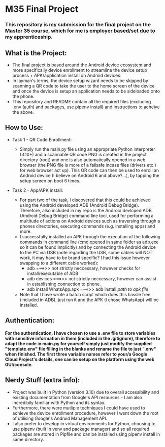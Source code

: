 # M35 Final Project

### This repository is my submission for the final project on the Master 35 course, which for me is employer based/set due to my apprenticeship.

## What is the Project:

- The final project is based around the Android device ecosystem and more specifically device enrollment to streamline the device setup process + APK/application install on Android devices.
- In layman's terms, the device setup wizard needs to be skipped by scanning a QR code to take the user to the home screen of the device and once the device is setup an application needs to be sideloaded onto the phone.
- This repository and README contain all the required files (excluding .env (auth) and packages, use pipenv install) and instructions to acheive the above.

## How to Use:

- Task 1 - QR Code Enrollment:
  - Simply run the main.py file using an appropriate Python interpreter (3.10+) and a scannable QR code PNG is created in the project directory (root) and one is also automatically opened in a web browser (the PNG file is more of a failsafe incase files (drivers etc.) for web browser act up). This QR code can then be used to enroll an Android device (I believe on Android 6 and above?...), by tapping the setup screen on boot 6 times.

- Task 2 - App/APK install:
  - For part two of the task, I discovered that this could be achieved using the Android developed ADB (Android Debug Bridge). Therefore, also included in my repo is the Android devloped ADB (Android Debug Bridge) command line tool, used for performing a multitude of actions on Android devices such as traversing through a phones directories, executing commands (e.g. installing apps) and more.
  - I successfully installed an APK through the execution of the following commands in command line (cmd opened in same folder as adb.exe so it can be found implicitly) and by connecting the Android device to the PC via USB (note regarding the USB, some cables will NOT work, it may have to be brand specific? I had this issue however swapping to a different cable worked):
    - adb ===>>> not strictly neccessary, however checks for install/executable of ADB
    - adb devices ===>>> not strictly neccessary, however can assist in establishing connection to phone.
    - adb install WhatsApp.apk ===>>> adb install *path to apk file*
  - Note that I have wrote a batch script which does this hassle free (included in ADB), just run it and the APK (I chose WhatsApp) will be installed.

## Authentication:

#### For the authentication, I have chosen to use a .env file to store variables with sensitive information in them (included in the .gitignore), therefore to adapt the code in main.py for yourself simply just modify the supplied "template.env" file filling in the blanks and rename the file to just ".env" when finished. The first three variable names refer to your/a Google Cloud Project's details, one can be setup on the platform using the web GUI/console.

## Nerdy Stuff (extra info):

- Project was built in Python (version 3.10) due to overall accessibility and existing documentation from Google's API resources - I am also incredibily familiar with Python and its syntax.
- Furthermore, there were mutliple techniques I could have used to achieve the device enrollment procedure, however I went down the root of utilising Google's Android Management API.
- I also prefer to develop in virtual environments for Python, choosing to use pipenv (built in venv and package manager) and so all required packages are stored in Pipfile and can be installed using pipenv install in same directory.